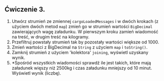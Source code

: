 ## Ćwiczenie 3.

1. Utwórz strumień ze zmiennej `cargoLoadedMessages`
   i w dwóch krokach (z użyciem dwóch metod `map`) zmień go
   w strumień wartości `BigDecimal` zawierających wagę załadunku.
   W pierwszym kroku zamień wiadomość na treść, w drugim treść na kilogramy.
2. Przefiltruj powstały strumień tak by pozostały wartości większe od 1000.
3. Zmień wartości z BigDecimal na `String` z użyciem `map` i `toString()`.
4. Zamknij strumień z użyciem 'kolektora' `joining`, wyświetl uzyskany wynik.
5. *Spośród wszystkich wiadomości sprawdź ile jest takich, które mają załadunek
   więszy niż 2500kg i czas załadunku mniejszy od 10 minut. Wyświetl wynik (liczbę).